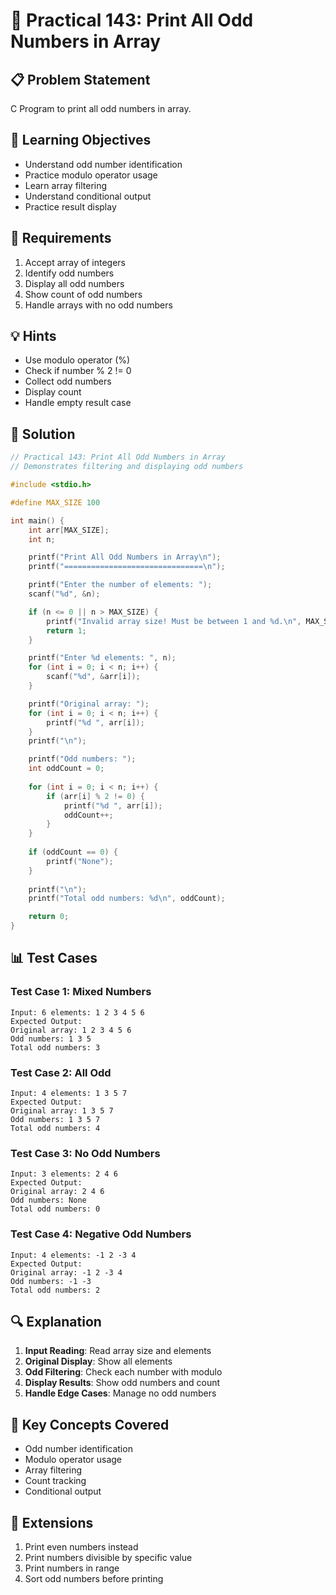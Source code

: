 # 🎯 Practical 143: Print All Odd Numbers in Array

## 📋 Problem Statement

C Program to print all odd numbers in array.

## 🎯 Learning Objectives

- Understand odd number identification
- Practice modulo operator usage
- Learn array filtering
- Understand conditional output
- Practice result display

## 📝 Requirements

1. Accept array of integers
2. Identify odd numbers
3. Display all odd numbers
4. Show count of odd numbers
5. Handle arrays with no odd numbers

## 💡 Hints

- Use modulo operator (%)
- Check if number % 2 != 0
- Collect odd numbers
- Display count
- Handle empty result case

## 🔧 Solution

```c
// Practical 143: Print All Odd Numbers in Array
// Demonstrates filtering and displaying odd numbers

#include <stdio.h>

#define MAX_SIZE 100

int main() {
    int arr[MAX_SIZE];
    int n;

    printf("Print All Odd Numbers in Array\n");
    printf("===============================\n");

    printf("Enter the number of elements: ");
    scanf("%d", &n);

    if (n <= 0 || n > MAX_SIZE) {
        printf("Invalid array size! Must be between 1 and %d.\n", MAX_SIZE);
        return 1;
    }

    printf("Enter %d elements: ", n);
    for (int i = 0; i < n; i++) {
        scanf("%d", &arr[i]);
    }

    printf("Original array: ");
    for (int i = 0; i < n; i++) {
        printf("%d ", arr[i]);
    }
    printf("\n");

    printf("Odd numbers: ");
    int oddCount = 0;
    
    for (int i = 0; i < n; i++) {
        if (arr[i] % 2 != 0) {
            printf("%d ", arr[i]);
            oddCount++;
        }
    }
    
    if (oddCount == 0) {
        printf("None");
    }
    
    printf("\n");
    printf("Total odd numbers: %d\n", oddCount);

    return 0;
}
```

## 📊 Test Cases

### Test Case 1: Mixed Numbers
```
Input: 6 elements: 1 2 3 4 5 6
Expected Output:
Original array: 1 2 3 4 5 6
Odd numbers: 1 3 5
Total odd numbers: 3
```

### Test Case 2: All Odd
```
Input: 4 elements: 1 3 5 7
Expected Output:
Original array: 1 3 5 7
Odd numbers: 1 3 5 7
Total odd numbers: 4
```

### Test Case 3: No Odd Numbers
```
Input: 3 elements: 2 4 6
Expected Output:
Original array: 2 4 6
Odd numbers: None
Total odd numbers: 0
```

### Test Case 4: Negative Odd Numbers
```
Input: 4 elements: -1 2 -3 4
Expected Output:
Original array: -1 2 -3 4
Odd numbers: -1 -3
Total odd numbers: 2
```

## 🔍 Explanation

1. **Input Reading**: Read array size and elements
2. **Original Display**: Show all elements
3. **Odd Filtering**: Check each number with modulo
4. **Display Results**: Show odd numbers and count
5. **Handle Edge Cases**: Manage no odd numbers

## 🎯 Key Concepts Covered

- Odd number identification
- Modulo operator usage
- Array filtering
- Count tracking
- Conditional output

## 🚀 Extensions

1. Print even numbers instead
2. Print numbers divisible by specific value
3. Print numbers in range
4. Sort odd numbers before printing